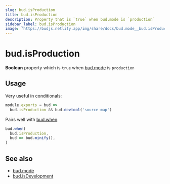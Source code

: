 ```yaml
---
slug: bud.isProduction
title: bud.isProduction
description: Property that is `true` when bud.mode is `production`
sidebar_label: bud.isProduction
image: 'https://budjs.netlify.app/img/share/docs/bud.mode__bud.isProduction.png'
---
```


# bud.isProduction

**Boolean** property which is `true` when [bud.mode](/docs/bud.mode/bud.mode) is `production`

## Usage

Very useful in conditionals:

```js title='bud.config.js'
module.exports = bud => 
  bud.isProduction && bud.devtool('source-map')
```

Pairs well with [bud.when](/docs/bud.when):

```js {2} title='bud.config.js'
bud.when(
  bud.isProduction, 
  bud => bud.minify(),
)
```

## See also

- [bud.mode](/docs/bud.mode/bud.mode)
- [bud.isDevelopment](/docs/bud.mode/bud.isDevelopment)
